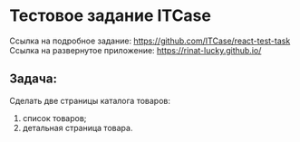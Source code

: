 # Тестовое задание ITCase

Ссылка на подробное задание: https://github.com/ITCase/react-test-task <br>
Cсылка на развернутое приложение: https://rinat-lucky.github.io/

## Задача:

Сделать две страницы каталога товаров:

1. список товаров;
2. детальная страница товара.
